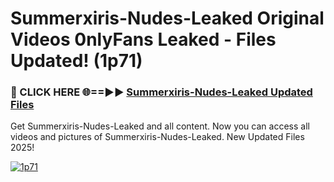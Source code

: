 # Summerxiris-Nudes-Leaked Original Videos 0nlyFans Leaked - Files Updated! (1p71)

<h3>🔴 CLICK HERE 🌐==►► <a href="https://tinyurl.com/52m3yx9h" rel="nofollow">Summerxiris-Nudes-Leaked Updated Files</a></h3>

Get Summerxiris-Nudes-Leaked and all content. Now you can access all videos and pictures of Summerxiris-Nudes-Leaked. New Updated Files 2025!

[![1p71](https://i.imgur.com/TnHtlc8.gif)](https://tinyurl.com/52m3yx9h)
